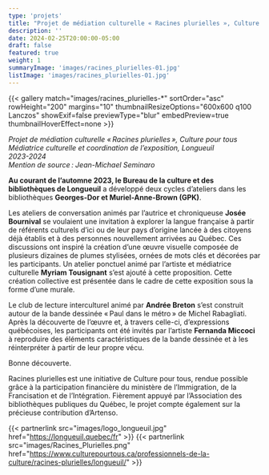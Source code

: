 ```yaml
---
type: 'projets'
title: "Projet de médiation culturelle « Racines plurielles », Culture pour tous"
description: ''
date: 2024-02-25T20:00:00-05:00
draft: false
featured: true
weight: 1
summaryImage: 'images/racines_plurielles-01.jpg'
listImage: 'images/racines_plurielles-01.jpg'
---
```

{{< gallery match="images/racines_plurielles-*" sortOrder="asc" rowHeight="200" margins="10" thumbnailResizeOptions="600x600 q100 Lanczos" showExif=false previewType="blur" embedPreview=true thumbnailHoverEffect=none >}}

_Projet de médiation culturelle « Racines plurielles », Culture pour tous  
Médiatrice culturelle et coordination de l’exposition, Longueuil  
2023-2024  
Mention de source : Jean-Michael Seminaro_
 
**Au courant de l’automne 2023, le Bureau de la culture et des bibliothèques de Longueuil** a développé deux cycles d’ateliers dans les bibliothèques **Georges-Dor et Muriel-Anne-Brown (GPK)**.  
 
Les ateliers de conversation animés par l’autrice et chroniqueuse **Josée Bournival** se voulaient une invitation à explorer la langue française à partir de référents culturels d’ici ou de leur pays d’origine lancée à des citoyens déjà établis et à des personnes nouvellement arrivées au Québec. Ces discussions ont inspiré la création d’une œuvre visuelle composée de plusieurs dizaines de plumes stylisées, ornées de mots clés et décorées par les participants. Un atelier ponctuel animé par l’artiste et médiatrice culturelle **Myriam Tousignant** s’est ajouté à cette proposition. Cette création collective est présentée dans le cadre de cette exposition sous la forme d’une murale. 
 
Le club de lecture interculturel animé par **Andrée Breton** s’est construit autour de la bande dessinée « Paul dans le métro » de Michel Rabagliati. Après la découverte de l’œuvre et, à travers celle-ci, d’expressions québécoises, les participants ont été invités par l’artiste **Fernanda Miccoci** à reproduire des éléments caractéristiques de la bande dessinée et à les réinterpréter à partir de leur propre vécu.  
 
Bonne découverte. 

Racines plurielles est une initiative de Culture pour tous, rendue possible grâce à la participation financière du ministère de l’Immigration, de la Francisation et de l’Intégration. Fièrement appuyé par l’Association des bibliothèques publiques du Québec, le projet compte également sur la précieuse contribution d’Artenso. 

{{< partnerlink src="images/logo_longueuil.jpg" href="https://longueuil.quebec/fr" >}}
{{< partnerlink src="images/Racines_Plurielles.png" href="https://www.culturepourtous.ca/professionnels-de-la-culture/racines-plurielles/longueuil/" >}}